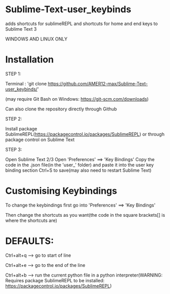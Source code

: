 # Sublime-Text-user_keybinds
adds shortcuts for sublimeREPL and shortcuts for home and end keys to Sublime Text 3

WINDOWS AND LINUX ONLY

# Installation

STEP 1:

Terminal : 'git clone https://github.com/AMER12-max/Sublime-Text-user_keybinds/'

(may require Git Bash on Windows: https://git-scm.com/downloads)

Can also clone the repository directly through Github

STEP 2:

Install package SublimeREPL(https://packagecontrol.io/packages/SublimeREPL)
or through package control on Sublime Text

STEP 3:

Open Sublime Text 2/3
Open 'Preferences' ==> 'Key Bindings'
Copy the code in the .json file(in the 'user_' folder) and paste it into the user key binding section
Ctrl+S to save(may also need to restart Sublime Text)

# Customising Keybindings

To change the keybindings first go into 'Preferences' ==> 'Key Bindings'

Then change the shortcuts as you want(the code in the square brackets[] is where the shortcuts are)

# DEFAULTS:

Ctrl+alt+q --> go to start of line

Ctrl+alt+e --> go to the end of the line

Ctrl+alt+b --> run the current python file in a python interpreter(WARNING: Requires package SublimeREPL to be installed: https://packagecontrol.io/packages/SublimeREPL)
